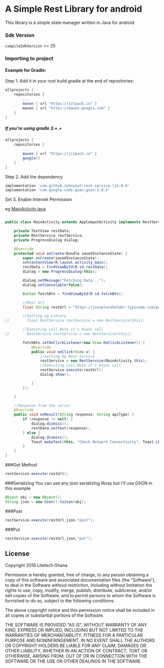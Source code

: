 # A Simple Rest Library for android
This library is a simple state manager written in Java for android

### Sdk Version ###
`compileSdkVersion` >= 25

### Importing to project ###

#### Example for Gradle: ####

Step 1. Add it in your root build.gradle at the end of repositories:
```groovy
allprojects {
	repositories {
		...
		maven { url "https://jitpack.io" }
		maven { url "https://maven.google.com" }
	}
}
```

##### If you're using gradle 3.+.+ 
```groovy
allprojects {
	repositories {
		...
		maven { url "https://jitpack.io" }
		google()
	}
}
```

Step 2. Add the dependency
```groovy
implementation 'com.github.Johnyoat:rest-service-lib:0.4'
implementation 'com.google.code.gson:gson:2.8.5'
```

Set 3. Enable Internet Permission

eg [MainActivity.java](https://github.com/Johnyoat/rest-service-lib/blob/master/app/src/main/java/com/litetech/libs/restservice/MainActivity.java)

```java

public class MainActivity extends AppCompatActivity implements RestService.CallBack {

    private TextView restData;
    private RestService restService;
    private ProgressDialog dialog;

    @Override
    protected void onCreate(Bundle savedInstanceState) {
        super.onCreate(savedInstanceState);
        setContentView(R.layout.activity_main);
        restData = findViewById(R.id.restData);
        dialog = new ProgressDialog(this);

        dialog.setMessage("Fetching Data...");
        dialog.setCancelable(false);

        Button fetchBtn = findViewById(R.id.fetchBtn);

        //Rest Url
        final String restUrl = "https://jsonplaceholder.typicode.com/posts";

        //Setting up Library
//        final RestService restService = new RestService(this);

        //Executing call,Note it's Async call
//        RestService restService = new RestService(this);

        fetchBtn.setOnClickListener(new View.OnClickListener() {
            @Override
            public void onClick(View v) {
                //Setting Up Rest Service
                restService = new RestService(MainActivity.this);
                //Executing call,Note it's Async call
                restService.execute(restUrl);
                dialog.show();

            }
        });

    }

    //Response from the server
    @Override
    public void onResult(String response, String apiType) {
        if (response != null) {
            dialog.dismiss();
            restData.setText(response);
        } else {
            dialog.dismiss();
            Toast.makeText(this, "Check Network Connectivity", Toast.LENGTH_SHORT).show();
        }
    }
}

```


###Get Method
```java
restService.execute(restUrl);
```

###Serializing 
You can use any json serializing libray but I'll use GSON in this example

```java
Object obj = new Object();
String json = new Gson().toJson(obj);
```



###Post
```java
restService.execute(restUrl,json,"post");
```

###Put
```java
restService.execute(restUrl,json,"put");
```

## License

Copyright 2018 Litetech Ghana

Permission is hereby granted, free of charge, to any person obtaining a copy of this software and associated documentation files (the "Software"), to deal in the Software without restriction, including without limitation the rights to use, copy, modify, merge, publish, distribute, sublicense, and/or sell copies of the Software, and to permit persons to whom the Software is furnished to do so, subject to the following conditions:

The above copyright notice and this permission notice shall be included in all copies or substantial portions of the Software.

THE SOFTWARE IS PROVIDED "AS IS", WITHOUT WARRANTY OF ANY KIND, EXPRESS OR IMPLIED, INCLUDING BUT NOT LIMITED TO THE WARRANTIES OF MERCHANTABILITY, FITNESS FOR A PARTICULAR PURPOSE AND NONINFRINGEMENT. IN NO EVENT SHALL THE AUTHORS OR COPYRIGHT HOLDERS BE LIABLE FOR ANY CLAIM, DAMAGES OR OTHER LIABILITY, WHETHER IN AN ACTION OF CONTRACT, TORT OR OTHERWISE, ARISING FROM, OUT OF OR IN CONNECTION WITH THE SOFTWARE OR THE USE OR OTHER DEALINGS IN THE SOFTWARE.
